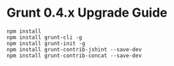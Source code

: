 # Grunt 0.4.x Upgrade Guide #

	npm install
	npm install grunt-cli -g
	npm install grunt-init -g
	npm install grunt-contrib-jshint --save-dev
	npm install grunt-contrib-concat --save-dev
